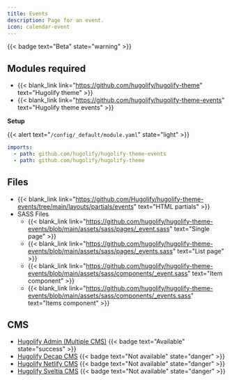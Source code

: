 ```yaml
---
title: Events
description: Page for an event.
icon: calendar-event
---
```

{{< badge text="Beta" state="warning" >}}

## Modules required

- {{< blank_link link="https://github.com/hugolify/hugolify-theme" text="Hugolify theme" >}}
- {{< blank_link link="https://github.com/hugolify/hugolify-theme-events" text="Hugolify theme events" >}}

**Setup**

{{< alert text="`/config/_default/module.yaml`" state="light" >}}

```yml
imports:
  - path: github.com/hugolify/hugolify-theme-events
  - path: github.com/hugolify/hugolify-theme
```

## Files

- {{< blank_link link="https://github.com/Hugolify/hugolify-theme-events/tree/main/layouts/partials/events" text="HTML partials" >}}
- SASS Files
  - {{< blank_link link="https://github.com/hugolify/hugolify-theme-events/blob/main/assets/sass/pages/_event.sass" text="Single page" >}}
  - {{< blank_link link="https://github.com/hugolify/hugolify-theme-events/blob/main/assets/sass/pages/_events.sass" text="List page" >}}
  - {{< blank_link link="https://github.com/hugolify/hugolify-theme-events/blob/main/assets/sass/components/_event.sass" text="Item component" >}}
  - {{< blank_link link="https://github.com/hugolify/hugolify-theme-events/blob/main/assets/sass/components/_events.sass" text="Items component" >}}


## CMS

- [Hugolify Admin (Multiple CMS)](/docs/cms/admin/) {{< badge text="Available" state="success" >}}
- [Hugolify Decap CMS](/docs/cms/decap-cms/) {{< badge text="Not available" state="danger" >}}
- [Hugolify Netlify CMS](/docs/cms/netlify-cms/) {{< badge text="Not available" state="danger" >}}
- [Hugolify Sveltia CMS](/docs/cms/sveltia-cms/) {{< badge text="Not available" state="danger" >}}
